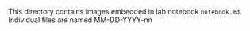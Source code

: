 This directory contains images embedded in lab notebook `notebook.md`.
Individual files are named MM-DD-YYYY-nn 
